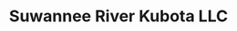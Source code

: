---
title: "Suwannee River Kubota LLC"
url: /chiefland/suwannee-river-kubota-llc/
shop: Allgemein
---